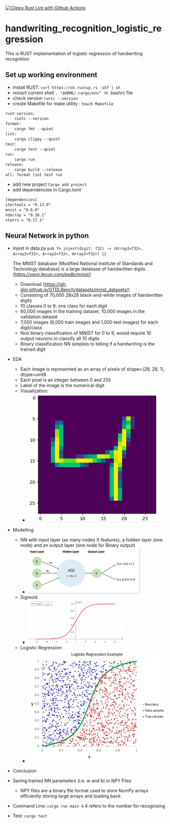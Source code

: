 [![Clippy Rust Lint with Github Actions](https://github.com/sktan888/handwriting_recognition_logistic_regression/actions/workflows/main.yml/badge.svg)](https://github.com/sktan888/handwriting_recognition_logistic_regression/actions/workflows/main.yml)

# handwriting_recognition_logistic_regression
This is RUST implementation of logistic regression of handwriting recognition


## Set up working environment
* install RUST: ```curl https://sh.rustup.rs -sSf | sh```
* restart current shell  ``` . "$HOME/.cargo/env"  ``` in .bashrc file
* check version ``` rustc --version ```
* create Makefile for make utility : ``` touch Makefile ```
``` 
rust-version:
	rustc --version
format:
	cargo fmt --quiet
lint:
	cargo clippy --quiet
test:
	cargo test --quiet
run:
	cargo run
release:
	cargo build --release
all: format lint test run
```
* add new project ```Cargo add project```
* add dependencies in Cargo.toml 
```
[dependencies]
itertools = "0.13.0"
mnist = "0.6.0"
ndarray = "0.16.1"
statrs = "0.17.1"
```


## Neural Network in python
* Injest in data.py ``` pub fn injest(digit: f32) -> (Array2<f32>, Array2<f32>, Array2<f32>, Array2<f32>) {} ```

    The MNIST database (Modified National Institute of Standards and Technology database) is a large database of handwritten digits. (https://yann.lecun.com/exdb/mnist/)
    - Download (https://git-disl.github.io/GTDLBench/datasets/mnist_datasets/)
    - Consisting of 70,000 28x28 black-and-white images of handwritten digits
    - 10 classes 0 to 9: one class for each  digit
    - 60,000 images in the training dataset, 10,000 images in the validation dataset
    - 7,000 images (6,000 train images and 1,000 test images) for each digit/class
    - Non binary classification of MNIST for 0 to 9, would require 10 output neurons to classify all 10 digits
    - Binary classification NN simplies to telling if a handwriting is the trained digit

* EDA
    - Each image is represented as an array of pixels of shape=(28, 28, 1), dtype=uint8
    - Each pixel is an integer between 0 and 255 
    - Label of the image is the numerical digit
    - Visualization:
        - ![Handwriting](/assets/images/digitHW.png)

* Modelling
    - NN with input layer (as many nodes X features), a hidden layer (one node) and an output layer (one node for Binary output)
        - ![NN](/assets/images/nn.png)
    - Sigmoid
        - ![Sigmoid](/assets/images/sigmoid.png)
    - Logistic Regression
        - ![LogisticRegression](/assets/images/lr.webp) 
* Conclusion

* Saving trained NN parameters (i.e. w and b) in NPY Files
    - NPY files are a binary file format used to store NumPy arrays efficiently storing large arrays and loading back

* Command Line: ``` cargo run main 4 ``` 4 refers to the number for recognising 

* Test: ``` cargo test ```
